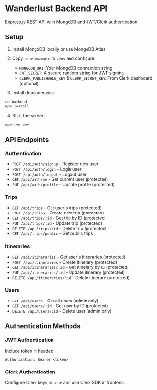 # Wanderlust Backend API

Express.js REST API with MongoDB and JWT/Clerk authentication.

## Setup

1. Install MongoDB locally or use MongoDB Atlas
2. Copy `.env.example` to `.env` and configure:
   - `MONGODB_URI`: Your MongoDB connection string
   - `JWT_SECRET`: A secure random string for JWT signing
   - `CLERK_PUBLISHABLE_KEY` & `CLERK_SECRET_KEY`: From Clerk dashboard (optional)

3. Install dependencies:
```bash
cd backend
npm install
```

4. Start the server:
```bash
npm run dev
```

## API Endpoints

### Authentication
- `POST /api/auth/signup` - Register new user
- `POST /api/auth/login` - Login user
- `POST /api/auth/logout` - Logout user
- `GET /api/auth/me` - Get current user (protected)
- `PUT /api/auth/profile` - Update profile (protected)

### Trips
- `GET /api/trips` - Get user's trips (protected)
- `POST /api/trips` - Create new trip (protected)
- `GET /api/trips/:id` - Get trip by ID (protected)
- `PUT /api/trips/:id` - Update trip (protected)
- `DELETE /api/trips/:id` - Delete trip (protected)
- `GET /api/trips/public` - Get public trips

### Itineraries
- `GET /api/itineraries` - Get user's itineraries (protected)
- `POST /api/itineraries` - Create itinerary (protected)
- `GET /api/itineraries/:id` - Get itinerary by ID (protected)
- `PUT /api/itineraries/:id` - Update itinerary (protected)
- `DELETE /api/itineraries/:id` - Delete itinerary (protected)

### Users
- `GET /api/users` - Get all users (admin only)
- `GET /api/users/:id` - Get user by ID (protected)
- `DELETE /api/users/:id` - Delete user (admin only)

## Authentication Methods

### JWT Authentication
Include token in header:
```
Authorization: Bearer <token>
```

### Clerk Authentication
Configure Clerk keys in `.env` and use Clerk SDK in frontend.
